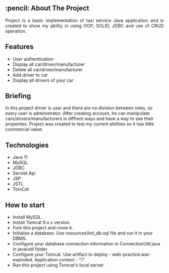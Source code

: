 <h2> :pencil: About The Project</h2>

<p align="justify"> 
  Project is a basic implementation of taxi service Java application and is created to show my ability in using OOP, SOLID, JDBC and use of CRUD operation.
</p>

<h2> Features </h2>

- User authentication
- Display all car/driver/manufacturer
- Delete all car/driver/manufacturer
- Add driver to car
- Display all drivers of your car

<h2> Briefing </h2>

In this project driver is user and there are no division between roles, so every user is administrator. After creating account, he can manipulate cars/drivers/manufacturers in diffrent ways and have a way to see their properties. Project was created to test my current abilities so it has little commercial value.

<h2> Technologies </h2>

- Java 11
- MySQL
- JDBC
- Servlet Api
- JSP
- JSTL
- TomCat

<h2>How to start</h2>

- Install MySQL.
- Install Tomcat 9.x.x version.
- Fork this project and clone it.
- Initialise a database. Use resources/init_db.sql file and run it in your DBMS.
- Configure your database connection information in ConnectionUtil.java in java/util folder.
- Configure your Tomcat. Use artifact to deploy - web-practice:war-exploded, Application context - "/".
- Run this project using Tomcat's local server.
